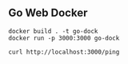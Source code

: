 ## Go Web Docker

```
docker build . -t go-dock
docker run -p 3000:3000 go-dock
```

```
curl http://localhost:3000/ping
```